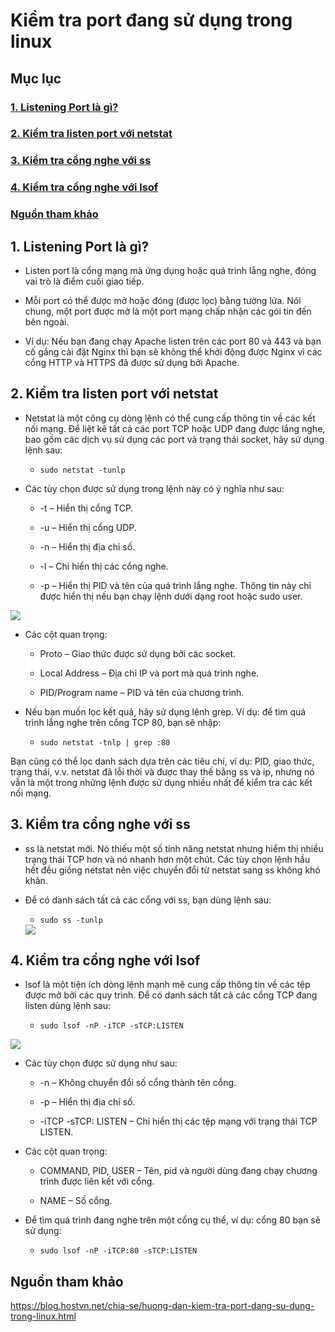 # Kiểm tra port đang sử dụng trong linux

## Mục lục

### [1. Listening Port là gì?](https://github.com/phancong0897/Congphan/blob/master/Linux/Check-port-linux.md#1-listening-port-l%C3%A0-g%C3%AC)

### [2. Kiểm tra listen port với netstat](https://github.com/phancong0897/Congphan/blob/master/Linux/Check-port-linux.md#2-ki%E1%BB%83m-tra-listen-port-v%E1%BB%9Bi-netstat)

### [3. Kiểm tra cổng nghe với ss](https://github.com/phancong0897/Congphan/blob/master/Linux/Check-port-linux.md#3-ki%E1%BB%83m-tra-c%E1%BB%95ng-nghe-v%E1%BB%9Bi-ss)

### [4. Kiểm tra cổng nghe với lsof](https://github.com/phancong0897/Congphan/blob/master/Linux/Check-port-linux.md#4-ki%E1%BB%83m-tra-c%E1%BB%95ng-nghe-v%E1%BB%9Bi-lsof)

### [Nguồn tham khảo]()

## 1. Listening Port là gì?

- Listen port là cổng mạng mà ứng dụng hoặc quá trình lắng nghe, đóng vai trò là điểm cuối giao tiếp.

- Mỗi port có thể được mở hoặc đóng (được lọc) bằng tường lửa. Nói chung, một port được mở là một port mạng chấp nhận các gói tin đến bên ngoài.

- Ví dụ: Nếu bạn đang chạy Apache listen trên các port 80 và 443 và bạn cố gắng cài đặt Nginx thì bạn sẽ không thể khởi động được Nginx vì các cổng HTTP và HTTPS đã được sử dụng bởi Apache.

## 2. Kiểm tra listen port với netstat

- Netstat là một công cụ dòng lệnh có thể cung cấp thông tin về các kết nối mạng. Để liệt kê tất cả các port TCP hoặc UDP đang được lắng nghe, bao gồm các dịch vụ sử dụng các port và trạng thái socket, hãy sử dụng lệnh sau:

    - ` sudo netstat -tunlp `

- Các tùy chọn được sử dụng trong lệnh này có ý nghĩa như sau:

    - -t – Hiển thị cổng TCP.

    - -u – Hiển thị cổng UDP.

    - -n – Hiển thị địa chỉ số.

    - -l – Chỉ hiển thị các cổng nghe.

    - -p – Hiển thị PID và tên của quá trình lắng nghe. Thông tin này chỉ được hiển thị nếu bạn chạy lệnh dưới dạng root hoặc sudo user.

<img src="https://imgur.com/e2wSkAi.png">

- Các cột quan trọng:

    - Proto – Giao thức được sử dụng bởi các socket.

    - Local Address – Địa chỉ IP và port mà quá trình nghe.

    - PID/Program name – PID và tên của chương trình.

- Nếu bạn muốn lọc kết quả, hãy sử dụng lệnh grep. Ví dụ: để tìm quá trình lắng nghe trên cổng TCP 80, bạn sẽ nhập:

    - ` sudo netstat -tnlp | grep :80 `

Bạn cũng có thể lọc danh sách dựa trên các tiêu chí, ví dụ: PID, giao thức, trạng thái, v.v.
netstat đã lỗi thời và được thay thế bằng ss và ip, nhưng nó vẫn là một trong những lệnh được sử dụng nhiều nhất để kiểm tra các kết nối mạng.

## 3. Kiểm tra cổng nghe với ss

- ss là netstat mới. Nó thiếu một số tính năng netstat nhưng hiểm thị nhiều trạng thái TCP hơn và nó nhanh hơn một chút. Các tùy chọn lệnh hầu hết đều giống netstat nên việc chuyển đổi từ netstat sang ss không khó khăn.

- Để có danh sách tất cả các cổng với ss, bạn dùng lệnh sau:

    - ` sudo ss -tunlp `

    <img src="https://imgur.com/63tH2pd.png">

## 4. Kiểm tra cổng nghe với lsof
- lsof là một tiện ích dòng lệnh mạnh mẽ cung cấp thông tin về các tệp được mở bởi các quy trình. Để có danh sách tất cả các cổng TCP đang listen dùng lệnh sau:

    - ` sudo lsof -nP -iTCP -sTCP:LISTEN `

<img src="https://imgur.com/7C8HB5I.png">

- Các tùy chọn được sử dụng như sau:

    - -n – Không chuyển đổi số cổng thành tên cổng.

    - -p – Hiển thị địa chỉ số.

    - -iTCP -sTCP: LISTEN – Chỉ hiển thị các tệp mạng với trạng thái TCP LISTEN.

- Các cột quan trọng:

    - COMMAND, PID, USER – Tên, pid và người dùng đang chạy chương trình được liên kết với cổng.

    - NAME – Số cổng.

- Để tìm quá trình đang nghe trên một cổng cụ thể, ví dụ: cổng 80 bạn sẽ sử dụng:

    - ` sudo lsof -nP -iTCP:80 -sTCP:LISTEN `

## Nguồn tham khảo

https://blog.hostvn.net/chia-se/huong-dan-kiem-tra-port-dang-su-dung-trong-linux.html